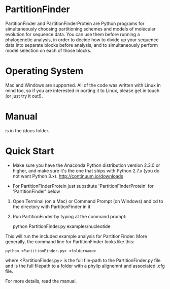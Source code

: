 # PartitionFinder

PartitionFinder and PartitionFinderProtein are Python programs for simultaneously 
choosing partitioning schemes and models of molecular evolution for sequence data. 
You can use them before running a phylogenetic analysis, in order
to decide how to divide up your sequence data into separate blocks before
analysis, and to simultaneously perform model selection on each of those
blocks.

# Operating System

Mac and Windows are supported.
All of the code was written with Linux in mind too, so if you are interested
in porting it to Linux, please get in touch (or just try it out!).

# Manual

is in the /docs folder. 

# Quick Start

* Make sure you have the Anaconda Python distribution version 2.3.0 or higher, and make sure it's the one that ships with Python 2.7.x (you do not want Python 3.x). http://continuum.io/downloads

* For PartitionFinderProtein just substitute 'PartitionFinderProtein' for 'PartitionFinder' below

1.  Open Terminal (on a Mac) or Command Prompt (on Windows) and cd to the directory with PartitionFinder in it
2.  Run PartitionFinder by typing at the command prompt:

    python PartitionFinder.py examples/nucleotide

This will run the included example analysis for PartitionFinder. More generally, the command line for PartitionFinder looks like this:

    python <PartitionFinder.py> <foldername>

where <PartitionFinder.py> is the full file-path to the PartitionFinder.py file
and <foldername> is the full filepath to a folder with a phylip alignemnt and associated .cfg file.

For more details, read the manual.
